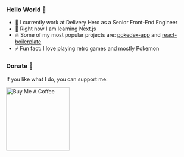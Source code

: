 ### Hello World 👋

- 🍔 I currently work at Delivery Hero as a Senior Front-End Engineer
- 🌱 Right now I am learning Next.js
- 🔥 Some of my most popular projects are: [pokedex-app](https://pokedex.click) and [react-boilerplate](https://github.com/georgeroubie/react-boilerplate)
- ⚡ Fun fact: I love playing retro games and mostly Pokemon
<!--
**georgeroubie/georgeroubie** is a ✨ _special_ ✨ repository because its `README.md` (this file) appears on your GitHub profile.

Here are some ideas to get you started:

- 🔭 I’m currently working at ...
- 🌱 I’m currently learning ...
- 👯 I’m looking to collaborate on ...
- 🤔 I’m looking for help with ...
- 💬 Ask me about ...
- 📫 How to reach me: ...
- 😄 Pronouns: ...
- ⚡ Fun fact: ...
-->

### Donate 🙏

If you like what I do, you can support me:

<a href="https://www.buymeacoffee.com/georgeroubie">
  <img src="https://cdn.buymeacoffee.com/buttons/v2/default-yellow.png" style="width: 170px; height: auto;" alt="Buy Me A Coffee">
</a>
